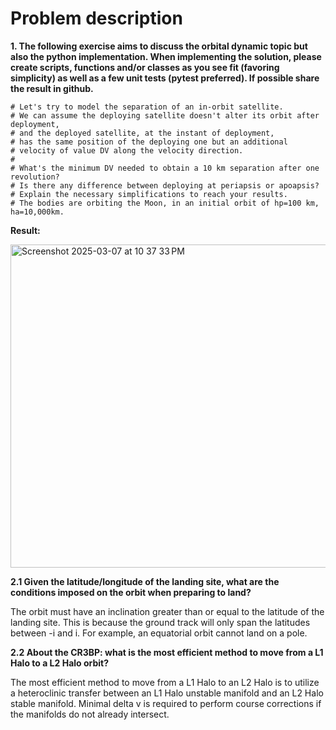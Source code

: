 # Problem description
**1. The following exercise aims to discuss the orbital dynamic topic but also the
python implementation. When implementing the solution, please create scripts, functions and/or classes
as you see fit (favoring simplicity) as well as a few unit tests (pytest preferred).
If possible share the result in github.**

```
# Let's try to model the separation of an in-orbit satellite.
# We can assume the deploying satellite doesn't alter its orbit after deployment,
# and the deployed satellite, at the instant of deployment,
# has the same position of the deploying one but an additional
# velocity of value DV along the velocity direction.
#
# What's the minimum DV needed to obtain a 10 km separation after one revolution?
# Is there any difference between deploying at periapsis or apoapsis?
# Explain the necessary simplifications to reach your results.
# The bodies are orbiting the Moon, in an initial orbit of hp=100 km, ha=10,000km.
 ```
**Result:**

<img width="517" alt="Screenshot 2025-03-07 at 10 37 33 PM" src="https://github.com/user-attachments/assets/9b8f1b59-50a9-45ce-9b3c-2b5890b91360" />

**2.1 Given the latitude/longitude of the landing site, what are the conditions imposed on the orbit when preparing to land?**

The orbit must have an inclination greater than or equal to the latitude of the landing site. This is because the ground track will only span the latitudes between -i and i. For example, an equatorial orbit cannot land on a pole.

**2.2 About the CR3BP: what is the most efficient method to move from a L1 Halo to a L2 Halo orbit?**

The most efficient method to move from a L1 Halo to an L2 Halo is to utilize a heteroclinic transfer between an L1 Halo unstable manifold and an L2 Halo stable manifold. Minimal delta v is required to perform course corrections if the manifolds do not already intersect.
